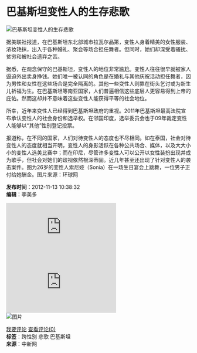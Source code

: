 # 巴基斯坦变性人的生存悲歌

![巴基斯坦变性人的生存悲歌](http://i7.chinanews.com/tp/2011hd/images/yt.gif)

据美联社报道，在巴基斯坦东北部城市拉瓦尔品第，变性人身着精美的女性服装、浓妆艳抹，出入于各种婚礼、聚会等场合担任舞者。但同时，她们却深受着骚扰、贫穷和被社会遗弃之苦。

据悉，在观念保守的巴基斯坦，变性人的地位非常尴尬。变性人往往很早就被家人逼迫外出卖身挣钱。她们唯一被认同的角色是在婚礼与其他庆祝活动担任舞者，因为男性和女性在这些场合是完全隔离的。其他一些变性人则靠在街头乞讨或为新生儿祈福为生。在巴基斯坦等南亚国家，人们普遍相信这些底层人更容易得到上帝的庇佑。然而这却并不意味着这些变性人能获得平等的社会地位。

所幸，近年来变性人已经得到巴基斯坦政府的重视。2011年巴基斯坦最高法院宣布承认变性人的社会身份和选举权。在邻国印度，选举委员会也于09年裁定变性人能够以“其他”性别登记投票。

报道称，在不同的国家，人们对待变性人的态度也不尽相同。如在泰国，社会对待变性人的态度就相当开明，变性人的身影活跃在各种公共场合、媒体，以及大大小小的变性人选美比赛中；而在印尼，尽管许多变性人可以公开以女性装扮出现并成为歌手，但社会对她们的歧视依然根深蒂固。近几年甚至还出现了针对变性人的袭击案件。图为26岁的变性人索尼娅（Sonia）在一场生日宴会上跳舞，一位男子正付给她酬金。图片来源：环球网

**发布时间**：2012-11-13 10:38:32  
**编辑**：李美多  

![图片](http://www.chinanews.com/tp/hd2011/2012/07-05/112709.shtml)  
![图片](http://www.chinanews.com/tp/hd2011/2012/10-15/139604.shtml)  
![图片](http://i7.chinanews.com/tp/2011hd/images/bottom_1.gif)  

[我要评论](http://comment.chinanews.com/comments/comments.php?newsid=4323853) [查看评论(0)](http://comment.chinanews.com/comments/comments.php?newsid=4323853)  
**标签**：跨性别 悲歌 巴基斯坦  
**来源**：中新网